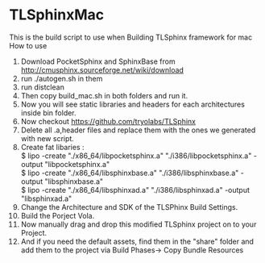 # TLSphinxMac
This is the build script to use when Building TLSphinx framework for mac     
How to use     
01. Download PocketSphinx and SphinxBase from http://cmusphinx.sourceforge.net/wiki/download   
02. run ./autogen.sh in them  
03. run distclean  
04. Then copy build_mac.sh in both folders and run it.  
05. Now you will see static libraries and headers for each architectures inside bin folder.  
06. Now checkout https://github.com/tryolabs/TLSphinx  
07. Delete all .a,header files and replace them with the ones we generated with new script.  
08. Create fat libaries :     
    $ lipo -create "./x86_64/libpocketsphinx.a" "./i386/libpocketsphinx.a" -output "libpocketsphinx.a"  
    $ lipo -create "./x86_64/libsphinxbase.a" "./i386/libsphinxbase.a" -output "libsphinxbase.a"  
    $ lipo -create "./x86_64/libsphinxad.a" "./i386/libsphinxad.a" -output "libsphinxad.a"  
09. Change the Architecture and SDK of the TLSPhinx Build Settings.  
10. Build the Porject Vola. 
11. Now manually drag and drop this modified TLSphinx project on to your Project.  
12. And if you need the default assets, find them in the "share" folder and add them to the project via Build Phases-> Copy Bundle Resources 
